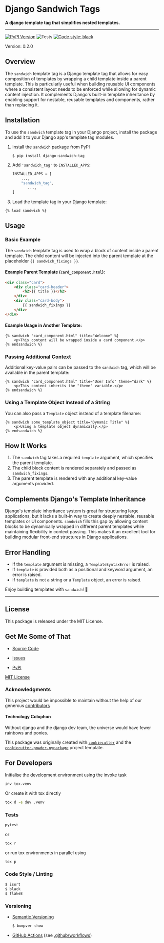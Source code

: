 # Django Sandwich Tags

**A django template tag that simplifies nested templates.**

---
[![PyPI Version](https://img.shields.io/pypi/v/django-sandwich-tag.svg)](https://pypi.python.org/pypi/django-sandwich-tag) ![Tests](https://github.com/jacobtumak/django-sandwich-tag/actions/workflows/pytest.yaml/badge.svg?tag=0.2.0) [![Code style: black](https://img.shields.io/badge/code%20style-black-000000.svg)](https://github.com/jacobtumak/sandwich)

Version: 0.2.0

## Overview

The `sandwich` template tag is a Django template tag that allows for easy composition of templates by wrapping a child template inside a parent template. This is particularly useful when building reusable UI components where a consistent layout needs to be enforced while allowing for dynamic content injection. It complements Django's built-in template inheritance by enabling support for nestable, reusable templates and components, rather than replacing it.

## Installation

To use the `sandwich` template tag in your Django project, install the package and add it to your Django app's template tag modules.

1. Install the `sandwich` package from PyPI
    ```bash
    $ pip install django-sandwich-tag
    ```

2. Add `'sandwich_tag'` to `INSTALLED_APPS`:
    ```python
    INSTALLED_APPS = [
        ...,
        "sandwich_tag",
           ...,
    ]
    ```
3. Load the template tag in your Django template:

```django
{% load sandwich %}
```

## Usage

### Basic Example

The `sandwich` template tag is used to wrap a block of content inside a parent template. The child content will be injected into the parent template at the placeholder `{{ sandwich_fixings }}`.

#### Example Parent Template (`card_component.html`):

```html
<div class="card">
    <div class="card-header">
        <h2>{{ title }}</h2>
    </div>
    <div class="card-body">
        {{ sandwich_fixings }}
    </div>
</div>
```

#### Example Usage in Another Template:

```django
{% sandwich "card_component.html" title="Welcome" %}
    <p>This content will be wrapped inside a card component.</p>
{% endsandwich %}
```

### Passing Additional Context

Additional key-value pairs can be passed to the `sandwich` tag, which will be available in the parent template:

```django
{% sandwich "card_component.html" title="User Info" theme="dark" %}
    <p>This content inherits the "theme" variable.</p>
{% endsandwich %}
```

### Using a Template Object Instead of a String

You can also pass a `Template` object instead of a template filename:

```django
{% sandwich some_template_object title="Dynamic Title" %}
    <p>Using a template object dynamically.</p>
{% endsandwich %}
```

## How It Works

1. The `sandwich` tag takes a required `template` argument, which specifies the parent template.
2. The child block content is rendered separately and passed as `sandwich_fixings`.
3. The parent template is rendered with any additional key-value arguments provided.

## Complements Django's Template Inheritance

Django's template inheritance system is great for structuring large applications, but it lacks a built-in way to create deeply nestable, reusable templates or UI components. `sandwich` fills this gap by allowing content blocks to be dynamically wrapped in different parent templates while maintaining flexibility in context passing. This makes it an excellent tool for building modular front-end structures in Django applications.

## Error Handling

- If the `template` argument is missing, a `TemplateSyntaxError` is raised.
- If `template` is provided both as a positional and keyword argument, an error is raised.
- If `template` is not a string or a `Template` object, an error is raised.

Enjoy building templates with `sandwich`! 🥪

---

## License

This package is released under the MIT License.

   
## Get Me Some of That
* [Source Code](https://github.com/jacobtumak/django-sandwich-tag)

* [Issues](https://github.com/jacobtumak/django-sandwich-tag/issues)
* [PyPI](https://pypi.org/project/django-sandwich-tag)

[MIT License](https://github.com/jacobtumak/django-sandwich-tag/blob/master/LICENSE)


### Acknowledgments
This project would be impossible to maintain without the help of our generous [contributors](https://github.com/jacobtumak/django-sandwich-tag/graphs/contributors)

#### Technology Colophon

Without django and the django dev team, the universe would have fewer rainbows and ponies.

This package was originally created with [`cookiecutter`](https://www.cookiecutter.io/) 
and the [`cookiecutter-powder-pypackage`](https://github.com/JacobTumak/CookiePowder) project template.


## For Developers
Initialise the development environment using the invoke task
   ```bash
   inv tox.venv
   ```
Or create it with tox directly
   ```bash
   tox d -e dev .venv
   ```

### Tests
   ```bash
   pytest
   ```
or
   ```bash
   tox r
   ```
or run tox environments in parallel using
   ```bash
   tox p
   ```

### Code Style / Linting
   ```bash
   $ isort
   $ black
   $ flake8
   ```

### Versioning
 * [Semantic Versioning](https://semver.org/)
   ```bash
   $ bumpver show
   ```

 * [GitHub Actions](https://docs.github.com/en/actions) (see [.github/workflows](https://github.com/jacobtumak/django-sandwich-tag/tree/master/.github/workflows))
